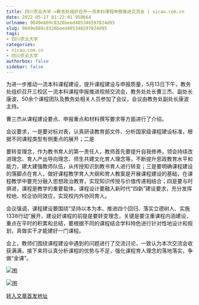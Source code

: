 ```yaml
---
title: 四川农业大学->教务处组织召开一流本科课程申报推进交流会 | sicau.com.cn
date: 2022-05-17 01:22:01.950664
urlname: 9049e869c8326beed405346597824d95
slug: 9049e869c8326beed405346597824d95
tags: 
- 四川农业大学
categories:
- sicau.com.cn
- 四川农业大学
authorbox: false
sidebar: false
---
```

为进一步推动一流本科课程建设，提升课程建设与申报质量，5月13日下午，教务处组织召开三校区一流本科课程申报推进视频交流会，教务处处长曹三杰、副处长康波、50余个课程团队及教务处相关人员参加了会议，会议由教务处副处长康波主持。

曹三杰从课程建设要点、申报重点和材料撰写要求等方面进行了介绍。

会议要求，一是要对标对表，认真研读教育部文件、分析国家级课程建设标准，根据不同课程类型有侧重点的展开；二是
<!--more-->
要转变理念，作为教书育人的第一责任人，教师首先要提升自我修养，领会持续改进理念、育人产出导向理念、师生共建文化育人理念等，不断提升思政教育水平和能力，建大建强教师队伍，从传授知识到教书育人进行转变；三是要明确课程建设的落脚点在育人，做好课程教学育人大纲和育人教案是开展课程建设的基础，在课程教学中要充分融入思想政治教育，实现知识传授与价值传递相结合；四是要与时俱进，课程是教学的重要载体，课程设计要融入新时代“四新”建设要求，充分发挥校地、校企协同效应，实现校内外协同育人。

会议强调，课程建设要围绕“坚持以本为本、推进四个回归、落实立德树人、实施1338行动”展开，建设好课程的前提是要转变理念，关键是要注重课程内涵建设，重点在平时的积累和总结，要根据不同的课程结合学科特色进行针对性地设计和规划，真做实干才能建好一门课程。

会上，教师们围绕课程建设中遇到的问题进行了交流讨论，一致认为本次交流会收获满满，接下来将认真分析课程的优势与不足，强化课程育人理念的落地落实，争做“金课”。

![图](https://news.sicau.edu.cn/__local/D/E3/C9/4615287BF42DF8FC44B4227F58B_BF44308C_3AB39.jpg)

![图](https://news.sicau.edu.cn/__local/F/D9/3B/3FA8631B1EF20CDB54F2CD783D1_F3825BDA_2CE49.jpg)

[转入文章首发地址](https://news.sicau.edu.cn/info/1078/67785.htm)